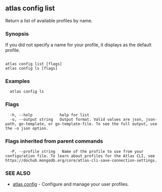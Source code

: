 ## atlas config list

Return a list of available profiles by name.


### Synopsis

If you did not specify a name for your profile, it displays as the default profile.



```

atlas config list [flags]
atlas config ls [flags]
```

### Examples

```
  atlas config ls
```


### Flags

```
  -h, --help            help for list
  -o, --output string   Output format. Valid values are json, json-path, go-template, or go-template-file. To see the full output, use the -o json option.

```


### Flags inherited from parent commands

```
  -P, --profile string   Name of the profile to use from your configuration file. To learn about profiles for the Atlas CLI, see https://dochub.mongodb.org/core/atlas-cli-save-connection-settings.

```

### SEE ALSO


* [atlas config](atlas_config.md)	- Configure and manage your user profiles.



